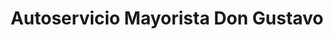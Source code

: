 ---
title: "Autoservicio Mayorista Don Gustavo"
url: /san-vicente/autoservicio-mayorista-don-gustavo/
shop: Supermarkt
---